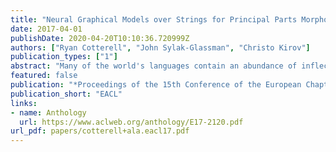 ```yaml
---
title: "Neural Graphical Models over Strings for Principal Parts Morphological Paradigm Completion"
date: 2017-04-01
publishDate: 2020-04-20T10:10:36.720999Z
authors: ["Ryan Cotterell", "John Sylak-Glassman", "Christo Kirov"]
publication_types: ["1"]
abstract: "Many of the world's languages contain an abundance of inflected forms for each lexeme. A critical task in processing such languages is predicting these inflected forms. We develop a novel statistical model for the problem, drawing on graphical modeling techniques and recent advances in deep learning. We derive a Metropolis-Hastings algorithm to jointly decode the model. Our Bayesian network draws inspiration from principal parts morphological analysis. We demonstrate improvements on 5 languages."
featured: false
publication: "*Proceedings of the 15th Conference of the European Chapter of the Association for Computational Linguistics*"
publication_short: "EACL"
links:
- name: Anthology
  url: https://www.aclweb.org/anthology/E17-2120.pdf
url_pdf: papers/cotterell+ala.eacl17.pdf
---
```


